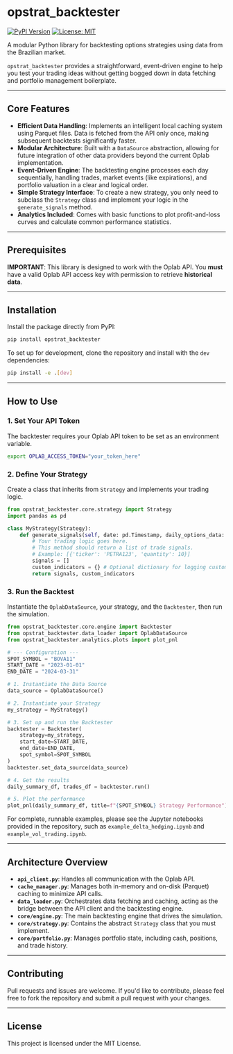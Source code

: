 # opstrat_backtester

[![PyPI Version](https://badge.fury.io/py/opstrat_backtester.svg)](https://badge.fury.io/py/opstrat_backtester)
[![License: MIT](https://img.shields.io/badge/License-MIT-yellow.svg)](https://opensource.org/licenses/MIT)

A modular Python library for backtesting options strategies using data from the Brazilian market.

`opstrat_backtester` provides a straightforward, event-driven engine to help you test your trading ideas without getting bogged down in data fetching and portfolio management boilerplate.

---

## Core Features

* **Efficient Data Handling**: Implements an intelligent local caching system using Parquet files. Data is fetched from the API only once, making subsequent backtests significantly faster.
* **Modular Architecture**: Built with a `DataSource` abstraction, allowing for future integration of other data providers beyond the current Oplab implementation.
* **Event-Driven Engine**: The backtesting engine processes each day sequentially, handling trades, market events (like expirations), and portfolio valuation in a clear and logical order.
* **Simple Strategy Interface**: To create a new strategy, you only need to subclass the `Strategy` class and implement your logic in the `generate_signals` method.
* **Analytics Included**: Comes with basic functions to plot profit-and-loss curves and calculate common performance statistics.

---

## Prerequisites

**IMPORTANT**: This library is designed to work with the Oplab API. You **must** have a valid Oplab API access key with permission to retrieve **historical data**.

---

## Installation

Install the package directly from PyPI:

```bash
pip install opstrat_backtester
````

To set up for development, clone the repository and install with the `dev` dependencies:

```bash
pip install -e .[dev]
```

-----

## How to Use

### 1\. Set Your API Token

The backtester requires your Oplab API token to be set as an environment variable.

```bash
export OPLAB_ACCESS_TOKEN="your_token_here"
```

### 2\. Define Your Strategy

Create a class that inherits from `Strategy` and implements your trading logic.

```python
from opstrat_backtester.core.strategy import Strategy
import pandas as pd

class MyStrategy(Strategy):
    def generate_signals(self, date: pd.Timestamp, daily_options_data: pd.DataFrame, stock_history: pd.DataFrame, portfolio):
        # Your trading logic goes here.
        # This method should return a list of trade signals.
        # Example: [{'ticker': 'PETRA123', 'quantity': 10}]
        signals = []
        custom_indicators = {} # Optional dictionary for logging custom data
        return signals, custom_indicators
```

### 3\. Run the Backtest

Instantiate the `OplabDataSource`, your strategy, and the `Backtester`, then run the simulation.

```python
from opstrat_backtester.core.engine import Backtester
from opstrat_backtester.data_loader import OplabDataSource
from opstrat_backtester.analytics.plots import plot_pnl

# --- Configuration ---
SPOT_SYMBOL = "BOVA11"
START_DATE = "2023-01-01"
END_DATE = "2024-03-31"

# 1. Instantiate the Data Source
data_source = OplabDataSource()

# 2. Instantiate your Strategy
my_strategy = MyStrategy()

# 3. Set up and run the Backtester
backtester = Backtester(
    strategy=my_strategy,
    start_date=START_DATE,
    end_date=END_DATE,
    spot_symbol=SPOT_SYMBOL
)
backtester.set_data_source(data_source)

# 4. Get the results
daily_summary_df, trades_df = backtester.run()

# 5. Plot the performance
plot_pnl(daily_summary_df, title=f"{SPOT_SYMBOL} Strategy Performance")
```

For complete, runnable examples, please see the Jupyter notebooks provided in the repository, such as `example_delta_hedging.ipynb` and `example_vol_trading.ipynb`.

-----

## Architecture Overview

  * **`api_client.py`**: Handles all communication with the Oplab API.
  * **`cache_manager.py`**: Manages both in-memory and on-disk (Parquet) caching to minimize API calls.
  * **`data_loader.py`**: Orchestrates data fetching and caching, acting as the bridge between the API client and the backtesting engine.
  * **`core/engine.py`**: The main backtesting engine that drives the simulation.
  * **`core/strategy.py`**: Contains the abstract `Strategy` class that you must implement.
  * **`core/portfolio.py`**: Manages portfolio state, including cash, positions, and trade history.

-----

## Contributing

Pull requests and issues are welcome. If you'd like to contribute, please feel free to fork the repository and submit a pull request with your changes.

-----

## License

This project is licensed under the MIT License.

```
```
